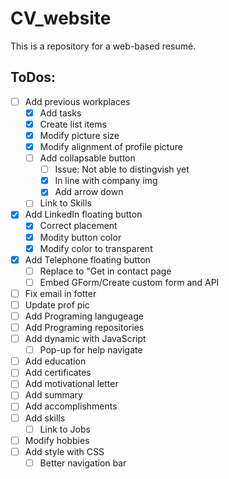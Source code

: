 # CV_website
This is a repository for a web-based resumé.

## ToDos:
- [ ] Add previous workplaces
  - [X] Add tasks
  - [X] Create list items
  - [X] Modify picture size
  - [X] Modify alignment of profile picture
  - [ ] Add collapsable button
    - [ ] Issue: Not able to distingvish yet
    - [X] In line with company img
    - [X] Add arrow down
  - [ ] Link to Skills
- [X] Add LinkedIn floating button
  - [X] Correct placement
  - [X] Modity button color
  - [X] Modify color to transparent
- [X] Add Telephone floating button
  - [ ] Replace to "Get in contact page
  - [ ] Embed GForm/Create custom form and API
- [ ] Fix email in fotter
- [ ] Update prof pic
- [ ] Add Programing langugeage
- [ ] Add Programing repositories
- [ ] Add dynamic with JavaScript
  - [ ] Pop-up for help navigate
- [ ] Add education
- [ ] Add certificates
- [ ] Add motivational letter
- [ ] Add summary
- [ ] Add accomplishments
- [ ] Add skills
  - [ ] Link to Jobs
- [ ] Modify hobbies
- [ ] Add style with CSS
  - [ ] Better navigation bar
